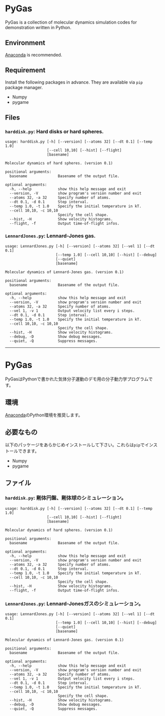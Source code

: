# PyGas

PyGas is a collection of molecular dynamics simulation codes for demonstration written in Python.

## Environment

[Anaconda](https://www.anaconda.com) is recommended.

## Requirement

Install the following packages in advance. They are available via `pip` package manager.

* Numpy
* pygame

## Files

### `harddisk.py`: Hard disks or hard spheres.

    usage: harddisk.py [-h] [--version] [--atoms 32] [--dt 0.1] [--temp 1.0]
                       [--cell 10,10] [--hist] [--flight]
                       [basename]
    
    Molecular dynamics of hard spheres. (version 0.1)
    
    positional arguments:
      basename              Basename of the output file.
    
    optional arguments:
      -h, --help            show this help message and exit
      --version, -V         show program's version number and exit
      --atoms 32, -a 32     Specify number of atoms.
      --dt 0.1, -d 0.1      Step interval.
      --temp 1.0, -t 1.0    Specify the initial temperature in kT.
      --cell 10,10, -c 10,10
                            Specify the cell shape.
      --hist, -H            Show velocity histograms.
      --flight, -f          Output time-of-flight infos.


### `LennardJones.py`: Lennard-Jones gas.

    usage: LennardJones.py [-h] [--version] [--atoms 32] [--vel 1] [--dt 0.1]
                           [--temp 1.0] [--cell 10,10] [--hist] [--debug]
                           [--quiet]
                           [basename]
    
    Molecular dynamics of Lennard-Jones gas. (version 0.1)
    
    positional arguments:
      basename              Basename of the output file.
    
    optional arguments:
      -h, --help            show this help message and exit
      --version, -V         show program's version number and exit
      --atoms 32, -a 32     Specify number of atoms.
      --vel 1, -v 1         Output velocity list every i steps.
      --dt 0.1, -d 0.1      Step interval.
      --temp 1.0, -t 1.0    Specify the initial temperature in kT.
      --cell 10,10, -c 10,10
                            Specify the cell shape.
      --hist, -H            Show velocity histograms.
      --debug, -D           Show debug messages.
      --quiet, -Q           Suppress messages.


----

# PyGas

PyGasはPythonで書かれた気体分子運動のデモ用の分子動力学プログラムです。

## 環境

[Anaconda](https://www.anaconda.com)のPython環境を推奨します。

## 必要なもの

以下のパッケージをあらかじめインストールして下さい。これらは`pip`でインストールできます。

* Numpy
* pygame

## ファイル

### `harddisk.py`: 剛体円盤、剛体球のシミュレーション。

    usage: harddisk.py [-h] [--version] [--atoms 32] [--dt 0.1] [--temp 1.0]
                       [--cell 10,10] [--hist] [--flight]
                       [basename]
    
    Molecular dynamics of hard spheres. (version 0.1)
    
    positional arguments:
      basename              Basename of the output file.
    
    optional arguments:
      -h, --help            show this help message and exit
      --version, -V         show program's version number and exit
      --atoms 32, -a 32     Specify number of atoms.
      --dt 0.1, -d 0.1      Step interval.
      --temp 1.0, -t 1.0    Specify the initial temperature in kT.
      --cell 10,10, -c 10,10
                            Specify the cell shape.
      --hist, -H            Show velocity histograms.
      --flight, -f          Output time-of-flight infos.


### `LennardJones.py`: Lennard-Jonesガスのシミュレーション。

    usage: LennardJones.py [-h] [--version] [--atoms 32] [--vel 1] [--dt 0.1]
                           [--temp 1.0] [--cell 10,10] [--hist] [--debug]
                           [--quiet]
                           [basename]
    
    Molecular dynamics of Lennard-Jones gas. (version 0.1)
    
    positional arguments:
      basename              Basename of the output file.
    
    optional arguments:
      -h, --help            show this help message and exit
      --version, -V         show program's version number and exit
      --atoms 32, -a 32     Specify number of atoms.
      --vel 1, -v 1         Output velocity list every i steps.
      --dt 0.1, -d 0.1      Step interval.
      --temp 1.0, -t 1.0    Specify the initial temperature in kT.
      --cell 10,10, -c 10,10
                            Specify the cell shape.
      --hist, -H            Show velocity histograms.
      --debug, -D           Show debug messages.
      --quiet, -Q           Suppress messages.

